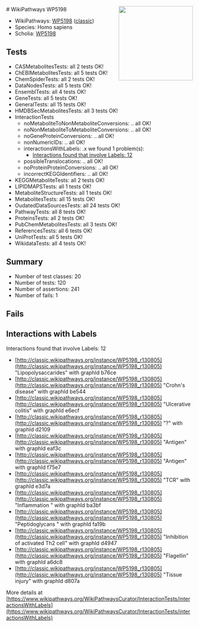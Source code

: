 <img style="float: right; width: 200px" src="https://upload.wikimedia.org/wikipedia/commons/thumb/8/83/Wplogo_with_text_500.png/640px-Wplogo_with_text_500.png" />
# WikiPathways WP5198

* WikiPathways: [WP5198](https://wikipathways.org/pathways/WP5198) ([classic](https://classic.wikipathways.org/instance/WP5198))
* Species: Homo sapiens
* Scholia: [WP5198](https://scholia.toolforge.org/wikipathways/WP5198)
## Tests
* CASMetabolitesTests: all 2 tests OK!
* ChEBIMetabolitesTests: all 5 tests OK!
* ChemSpiderTests: all 2 tests OK!
* DataNodesTests: all 5 tests OK!
* EnsemblTests: all 4 tests OK!
* GeneTests: all 5 tests OK!
* GeneralTests: all 15 tests OK!
* HMDBSecMetabolitesTests: all 3 tests OK!
* InteractionTests
    * noMetaboliteToNonMetaboliteConversions: .. all OK!
    * noNonMetaboliteToMetaboliteConversions: .. all OK!
    * noGeneProteinConversions: .. all OK!
    * nonNumericIDs: .. all OK!
    * interactionsWithLabels: .x we found 1 problem(s):
        * [Interactions found that involve Labels: 12](#fe97a8ba)
    * possibleTranslocations: .. all OK!
    * noProteinProteinConversions: .. all OK!
    * incorrectKEGGIdentifiers: .. all OK!
* KEGGMetaboliteTests: all 2 tests OK!
* LIPIDMAPSTests: all 1 tests OK!
* MetaboliteStructureTests: all 1 tests OK!
* MetabolitesTests: all 15 tests OK!
* OudatedDataSourcesTests: all 24 tests OK!
* PathwayTests: all 8 tests OK!
* ProteinsTests: all 2 tests OK!
* PubChemMetabolitesTests: all 3 tests OK!
* ReferencesTests: all 6 tests OK!
* UniProtTests: all 5 tests OK!
* WikidataTests: all 4 tests OK!


## Summary

* Number of test classes: 20
* Number of tests: 120
* Number of assertions: 241
* Number of fails: 1

## Fails

<a name="fe97a8ba" />

## Interactions with Labels

Interactions found that involve Labels: 12

* [http://classic.wikipathways.org/instance/WP5198_r130805](http://classic.wikipathways.org/instance/WP5198_r130805) "Lipopolysaccarides" with graphId b76ce
* [http://classic.wikipathways.org/instance/WP5198_r130805](http://classic.wikipathways.org/instance/WP5198_r130805) "Crohn's disease" with graphId be544
* [http://classic.wikipathways.org/instance/WP5198_r130805](http://classic.wikipathways.org/instance/WP5198_r130805) "Ulcerative colitis" with graphId e6ecf
* [http://classic.wikipathways.org/instance/WP5198_r130805](http://classic.wikipathways.org/instance/WP5198_r130805) "?" with graphId d2109
* [http://classic.wikipathways.org/instance/WP5198_r130805](http://classic.wikipathways.org/instance/WP5198_r130805) "Antigen" with graphId eaf3c
* [http://classic.wikipathways.org/instance/WP5198_r130805](http://classic.wikipathways.org/instance/WP5198_r130805) "Antigen" with graphId f75e7
* [http://classic.wikipathways.org/instance/WP5198_r130805](http://classic.wikipathways.org/instance/WP5198_r130805) "TCR" with graphId e3d7a
* [http://classic.wikipathways.org/instance/WP5198_r130805](http://classic.wikipathways.org/instance/WP5198_r130805) "Inflammation " with graphId ba3bf
* [http://classic.wikipathways.org/instance/WP5198_r130805](http://classic.wikipathways.org/instance/WP5198_r130805) "Peptidoglycans " with graphId fa19b
* [http://classic.wikipathways.org/instance/WP5198_r130805](http://classic.wikipathways.org/instance/WP5198_r130805) "Inhibition of 
activated Th2 cell" with graphId d4947
* [http://classic.wikipathways.org/instance/WP5198_r130805](http://classic.wikipathways.org/instance/WP5198_r130805) "Flagellin" with graphId a6dc8
* [http://classic.wikipathways.org/instance/WP5198_r130805](http://classic.wikipathways.org/instance/WP5198_r130805) "Tissue injury" with graphId d807a


More details at [https://www.wikipathways.org/WikiPathwaysCurator/InteractionTests/interactionsWithLabels](https://www.wikipathways.org/WikiPathwaysCurator/InteractionTests/interactionsWithLabels)

